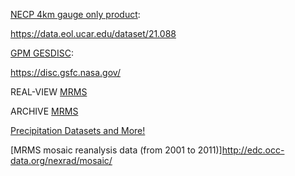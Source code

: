 [NECP 4km gauge only product](https://data.eol.ucar.edu/dataset/21.088):

https://data.eol.ucar.edu/dataset/21.088

[GPM GESDISC](https://disc.gsfc.nasa.gov/):

https://disc.gsfc.nasa.gov/

REAL-VIEW [MRMS](https://mrms.ncep.noaa.gov/data/)

ARCHIVE [MRMS](http://mtarchive.geol.iastate.edu/2017/07/28/mrms/ncep/RadarQualityIndex/)

[Precipitation Datasets and	More!](http://www.atmos.albany.edu/daes/atmclasses/atm509/ppts/Rainfall_Datasets_20160901.pdf)

[MRMS mosaic reanalysis data (from 2001 to 2011)]http://edc.occ-data.org/nexrad/mosaic/
